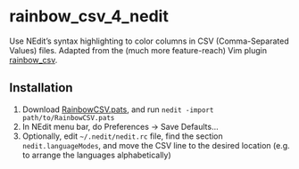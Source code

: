 # rainbow_csv_4_nedit
Use NEdit’s syntax highlighting to color columns in CSV (Comma-Separated Values) files. Adapted from the (much more feature-reach) Vim plugin [rainbow_csv](https://github.com/mechatroner/rainbow_csv).

## Installation
1. Download [RainbowCSV.pats](RainbowCSV.pats), and run `nedit -import path/to/RainbowCSV.pats`
2. In NEdit menu bar, do Preferences → Save Defaults…
3. Optionally, edit `~/.nedit/nedit.rc` file, find the section `nedit.languageModes`, and move the CSV line to the desired location (e.g. to arrange the languages alphabetically)
